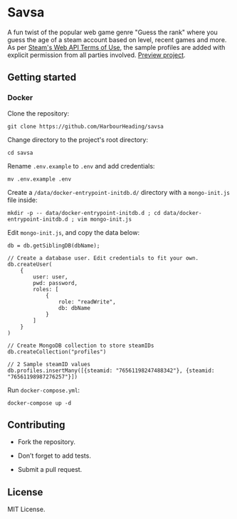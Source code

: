 # Savsa


A fun twist of the popular web game genre "Guess the rank" where you guess the age of a steam account based on level, recent games and more. As per [Steam's Web API Terms of Use](https://steamcommunity.com/dev/apiterms), the sample profiles are added with explicit permission from all parties involved. [Preview project](http://18.197.222.75/).

## Getting started

### Docker

Clone the repository:

```
git clone https://github.com/HarbourHeading/savsa
```

Change directory to the project's root directory:

```
cd savsa
```

Rename `.env.example` to `.env` and add credentials:

```
mv .env.example .env
```

Create a `/data/docker-entrypoint-initdb.d/` directory with a `mongo-init.js` file inside:

```
mkdir -p -- data/docker-entrypoint-initdb.d ; cd data/docker-entrypoint-initdb.d ; vim mongo-init.js
```

Edit `mongo-init.js`, and copy the data below:

```
db = db.getSiblingDB(dbName);

// Create a database user. Edit credentials to fit your own.
db.createUser(
    {
        user: user,
        pwd: password,
        roles: [
            {
                role: "readWrite",
                db: dbName
            }
        ]
    }
)

// Create MongoDB collection to store steamIDs
db.createCollection("profiles")

// 2 Sample steamID values
db.profiles.insertMany([{steamid: "76561198247488342"}, {steamid: "76561198987276257"}])
```

Run `docker-compose.yml`:

```
docker-compose up -d
```

## Contributing

- Fork the repository.

- Don’t forget to add tests.

- Submit a pull request.

## License

MIT License.
